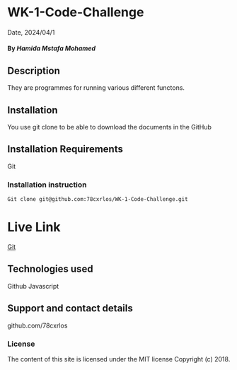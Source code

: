 # WK-1-Code-Challenge

#### 
Date, 2024/04/1

#### By *Hamida Mstafa Mohamed*

## Description
They are programmes for running various different functons.

## Installation
You use git clone to be able to download the documents in the GitHub

## Installation Requirements
Git

### Installation instruction
```
Git clone git@github.com:78cxrlos/WK-1-Code-Challenge.git

```

# Live Link
[Git]()

## Technologies used
Github
Javascript

## Support and contact details
github.com/78cxrlos

### License
The content of this site is licensed under the MIT license
Copyright (c) 2018.
